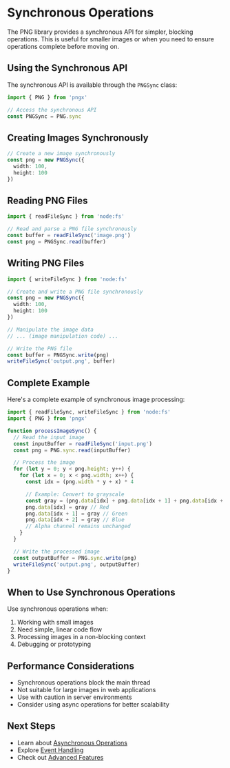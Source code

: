 # Synchronous Operations

The PNG library provides a synchronous API for simpler, blocking operations. This is useful for smaller images or when you need to ensure operations complete before moving on.

## Using the Synchronous API

The synchronous API is available through the `PNGSync` class:

```typescript
import { PNG } from 'pngx'

// Access the synchronous API
const PNGSync = PNG.sync
```

## Creating Images Synchronously

```typescript
// Create a new image synchronously
const png = new PNGSync({
  width: 100,
  height: 100
})
```

## Reading PNG Files

```typescript
import { readFileSync } from 'node:fs'

// Read and parse a PNG file synchronously
const buffer = readFileSync('image.png')
const png = PNGSync.read(buffer)
```

## Writing PNG Files

```typescript
import { writeFileSync } from 'node:fs'

// Create and write a PNG file synchronously
const png = new PNGSync({
  width: 100,
  height: 100
})

// Manipulate the image data
// ... (image manipulation code) ...

// Write the PNG file
const buffer = PNGSync.write(png)
writeFileSync('output.png', buffer)
```

## Complete Example

Here's a complete example of synchronous image processing:

```typescript
import { readFileSync, writeFileSync } from 'node:fs'
import { PNG } from 'pngx'

function processImageSync() {
  // Read the input image
  const inputBuffer = readFileSync('input.png')
  const png = PNG.sync.read(inputBuffer)

  // Process the image
  for (let y = 0; y < png.height; y++) {
    for (let x = 0; x < png.width; x++) {
      const idx = (png.width * y + x) * 4

      // Example: Convert to grayscale
      const gray = (png.data[idx] + png.data[idx + 1] + png.data[idx + 2]) / 3
      png.data[idx] = gray // Red
      png.data[idx + 1] = gray // Green
      png.data[idx + 2] = gray // Blue
      // Alpha channel remains unchanged
    }
  }

  // Write the processed image
  const outputBuffer = PNG.sync.write(png)
  writeFileSync('output.png', outputBuffer)
}
```

## When to Use Synchronous Operations

Use synchronous operations when:

1. Working with small images
2. Need simple, linear code flow
3. Processing images in a non-blocking context
4. Debugging or prototyping

## Performance Considerations

- Synchronous operations block the main thread
- Not suitable for large images in web applications
- Use with caution in server environments
- Consider using async operations for better scalability

## Next Steps

- Learn about [Asynchronous Operations](/features/async-operations)
- Explore [Event Handling](/features/event-handling)
- Check out [Advanced Features](/advanced/buffer-management)
